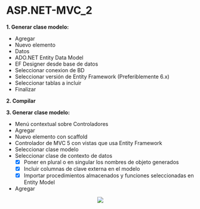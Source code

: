 # ASP.NET-MVC_2

**1. Generar clase modelo:**  
  - Agregar  
  - Nuevo elemento  
  - Datos  
  - ADO.NET Entity Data Model  
  - EF Designer desde base de datos  
  - Seleccionar conexion de BD  
  - Seleccionar versión de Entity Framework (Preferiblemente 6.x)
  - Seleccionar tablas a incluir  
  - Finalizar  


**2. Compilar**  


**3. Generar clase modelo:**  
  - Menú contextual sobre Controladores  
  - Agregar  
  - Nuevo elemento con scaffold  
  - Controlador de MVC 5 con vistas que usa Entity Framework   
  - Seleccionar clase modelo  
  - Seleccionar clase de contexto de datos  
    - [x] Poner en plural o en singular los nombres de objeto generados  
    - [x] Incluir columnas de clave externa en el modelo  
    - [x] Importar procedimientos almacenados y funciones seleccionadas en Entity Model
  - Agregar  


<p align="center">
  <img src="https://user-images.githubusercontent.com/65538839/139939370-0aae1a84-73c7-4042-a3e1-a854a268289a.png">
</p>
